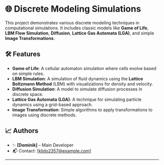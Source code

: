 # 🌐 Discrete Modeling Simulations

This project demonstrates various discrete modeling techniques in computational simulations. It includes classic models like **Game of Life**, **LBM Flow Simulation**, **Diffusion**, **Lattice Gas Automata (LGA)**, and simple **Image Transformations**.

## 🛠 Features
- **Game of Life**: A cellular automaton simulation where cells evolve based on simple rules.
- **LBM  Simulation**: A simulation of fluid dynamics using the **Lattice Boltzmann Method** (LBM) with visualizations for density and velocity.
- **Diffusion Simulation**: A model to simulate diffusion processes in discrete space.
- **Lattice Gas Automata (LGA)**: A technique for simulating particle dynamics using a grid-based approach.
- **Image Transformation**: Simple algorithms to apply transformations to images using discrete methods.


## 📈 Authors

- ✨ **[Dominik]** – Main Developer
- 📬 Contact: [klido2357@example.com]

---
